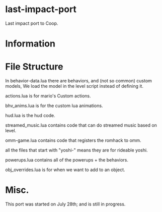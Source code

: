 # last-impact-port
Last impact port to Coop.

# Information

# File Structure

In behavior-data.lua there are behaviors, and (not so common) custom models, We load the model in the level script instead of defining it.

actions.lua is for mario's Custom actions.

bhv_anims.lua is for the custom lua animations.

hud.lua is the hud code.

streamed_music.lua contains code that can do streamed music based on level.

omm-game.lua contains code that registers the romhack to omm.

all the files that start with "yoshi-" means they are for rideable yoshi.

powerups.lua contains all of the powerups + the behaviors.

obj_overrides.lua is for when we want to add to an object.

# Misc.

This port was started on July 28th; and is still in progress.